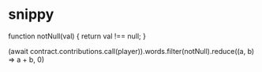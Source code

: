 # snippy

function notNull(val) { return val !== null; }

(await contract.contributions.call(player)).words.filter(notNull).reduce((a, b) => a + b, 0)
